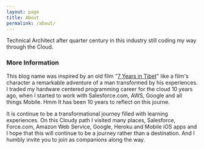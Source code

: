 ```yaml
---
layout: page
title: About
permalink: /about/
---
```


Technical Architect after quarter century in this industry still coding my way through the Cloud.

### More Information

This blog name was inspired by an old film "[7 Years in Tibet](https://en.wikipedia.org/wiki/Seven_Years_in_Tibet_(1997_film))" like a film's character a remarkable adventure
of a man transformed by his experiences. I traded my hardware centered programming career for the cloud 10 years ago, when I started to work with Salesforce.com, AWS, Google and all things Mobile. Hmm It has been 10 years to reflect on this journe.

It is continue to be a transformational journey filled with learning experiences. On this Cloudy path I visited many places, 
Salesforce, Force.com, Amazon Web Service, Google, Heroku and Mobile iOS apps and I hope that this will continue to be a 
journey rather than a destination. And I humbly invite you to join as companions along the way.

